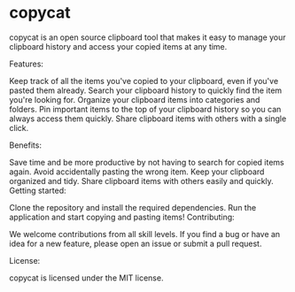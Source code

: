 # copycat
copycat is an open source clipboard tool that makes it easy to manage your clipboard history and access your copied items at any time.

Features:

Keep track of all the items you've copied to your clipboard, even if you've pasted them already.
Search your clipboard history to quickly find the item you're looking for.
Organize your clipboard items into categories and folders.
Pin important items to the top of your clipboard history so you can always access them quickly.
Share clipboard items with others with a single click.

Benefits:

Save time and be more productive by not having to search for copied items again.
Avoid accidentally pasting the wrong item.
Keep your clipboard organized and tidy.
Share clipboard items with others easily and quickly.
Getting started:

Clone the repository and install the required dependencies.
Run the application and start copying and pasting items!
Contributing:

We welcome contributions from all skill levels. If you find a bug or have an idea for a new feature, please open an issue or submit a pull request.

License:

copycat is licensed under the MIT license.
